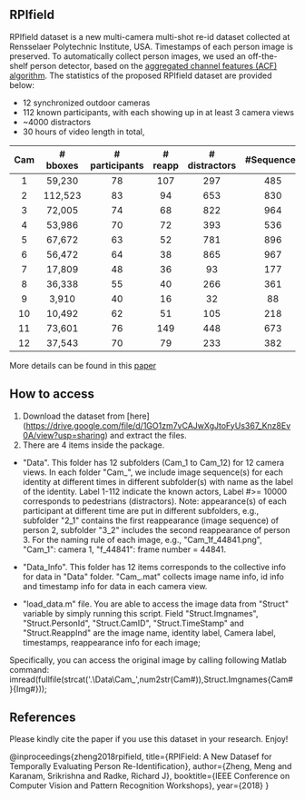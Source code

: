 ## RPIfield
RPIfield dataset is a new multi-camera multi-shot re-id dataset collected at Rensselaer Polytechnic Institute, USA. Timestamps of each person image is preserved. To automatically collect person images, we used an off-the-shelf person detector, based on the [aggregated channel features (ACF) algorithm](https://ieeexplore.ieee.org/document/6714453/). The statistics of the proposed RPIfield dataset are provided below: 
- 12 synchronized outdoor cameras
- 112 known participants, with each showing up in at least 3 camera views
- ~4000 distractors
- 30 hours of video length in total, 

| Cam | # bboxes  | # participants | # reapp | # distractors | #Sequences |
|:---:|:------:|:-----:|:-------:|:-----:|:-----:|
|1 | 59,230 | 78 | 107 | 297 | 485 |
2 | 112,523 | 83 | 94 | 653 | 830|
3 | 72,005 | 74 | 68 | 822 | 964 |
4 | 53,986 | 70 | 72 | 393 | 536 |
5 | 67,672 | 63 | 52 | 781 | 896 |
6 | 56,472 | 64 | 38 | 865 | 967 |
7 | 17,809 | 48 | 36 | 93 | 177 |
8 | 36,338 | 55 | 40 | 266 | 361 |
9 | 3,910 | 40 | 16 | 32 | 88 |
10 | 10,492 | 62 | 51 | 105 | 218 |
11 | 73,601 | 76 | 149 | 448| 673 |
12 | 37,543 | 70 | 79 | 233 | 382 |

More details can be found in this [paper](http://openaccess.thecvf.com/content_cvpr_2018_workshops/papers/w36/Zheng_RPIfield_A_New_CVPR_2018_paper.pdf)

## How to access
1. Download the dataset from [here] (https://drive.google.com/file/d/1GO1zm7vCAJwXgJtoFyUs367_Knz8Ev0A/view?usp=sharing) and extract the files.
2. There are 4 items inside the package.
- "Data". This folder has 12 subfolders (Cam_1 to Cam_12) for 12 camera views. 
In each folder "Cam_", we include image sequence(s) for each identity at different times in different subfolder(s) with name as the label of the identity.
Label 1-112 indicate the known actors, Label #>= 10000 corresponds to pedestrians (distractors).
Note: appearance(s) of each participant at different time are put in different subfolders, e.g., subfolder "2_1" contains the first reappearance (image sequence) of person 2, subfolder "3_2" includes the second reappearance of person 3.
For the naming rule of each image, e.g., "Cam_1f_44841.png", "Cam_1": camera 1, "f_44841": frame number = 44841.

- "Data_Info". This folder has 12 items corresponds to the collective info for data in "Data" folder. 
"Cam_.mat" collects image name info, id info and timestamp info for data in each camera view.

- "load_data.m" file. You are able to access the image data from "Struct" variable by simply running this script.
Field "Struct.Imgnames", "Struct.PersonId", "Struct.CamID", "Struct.TimeStamp" and "Struct.ReappInd" are the image name, identity label, Camera label, timestamps, reappearance info for each image;

Specifically, you can access the original image by calling following Matlab command:
imread(fullfile(strcat('.\Data\Cam_',num2str(Cam#)),Struct.Imgnames{Cam#}{Img#}));

## References
Please kindly cite the paper if you use this dataset in your research. Enjoy!

@inproceedings{zheng2018rpifield,
  title={RPIField: A New Datasef for Temporally Evaluating Person Re-Identification},
  author={Zheng, Meng and Karanam, Srikrishna and Radke, Richard J},
  booktitle={IEEE Conference on Computer Vision and Pattern Recognition Workshops},
  year={2018}
}
